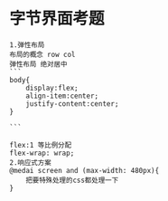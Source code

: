 # 字节界面考题
    1.弹性布局
    布局的概念 row col
    弹性布局 绝对居中
    ```
    body{
        display:flex;
        align-item:center;
        justify-content:center;
    }

    ```

    flex:1 等比例分配
    flex-wrap: wrap;
    2.响应式方案
    @medai screen and (max-width: 480px){
        把要特殊处理的css都处理一下
    }